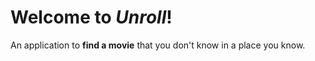 # Welcome to *Unroll*!

An application to **find a movie** that you don't know in a place you know.
